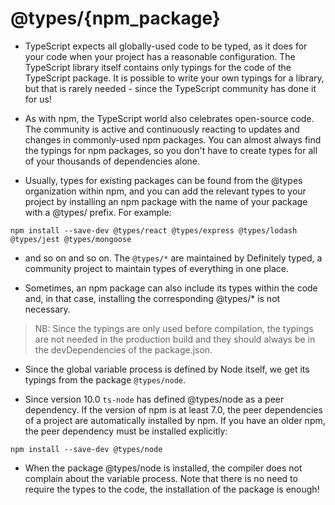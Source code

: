 # @types/{npm_package}

- TypeScript expects all globally-used code to be typed, as it does for your code when your project has a reasonable configuration. The TypeScript library itself contains only typings for the code of the TypeScript package. It is possible to write your own typings for a library, but that is rarely needed - since the TypeScript community has done it for us!
  
- As with npm, the TypeScript world also celebrates open-source code. The community is active and continuously reacting to updates and changes in commonly-used npm packages. You can almost always find the typings for npm packages, so you don't have to create types for all of your thousands of dependencies alone.

- Usually, types for existing packages can be found from the @types organization within npm, and you can add the relevant types to your project by installing an npm package with the name of your package with a @types/ prefix. For example:
```
npm install --save-dev @types/react @types/express @types/lodash @types/jest @types/mongoose
```
- and so on and so on. The `@types/*` are maintained by Definitely typed, a community project to maintain types of everything in one place.

- Sometimes, an npm package can also include its types within the code and, in that case, installing the corresponding @types/* is not necessary.

> NB: Since the typings are only used before compilation, the typings are not needed in the production build and they should always be in the devDependencies of the package.json.

- Since the global variable process is defined by Node itself, we get its typings from the package `@types/node`.

- Since version 10.0 `ts-node` has defined @types/node as a peer dependency. If the version of npm is at least 7.0, the peer dependencies of a project are automatically installed by npm. If you have an older npm, the peer dependency must be installed explicitly:

```
npm install --save-dev @types/node
```

- When the package @types/node is installed, the compiler does not complain about the variable process. Note that there is no need to require the types to the code, the installation of the package is enough!

